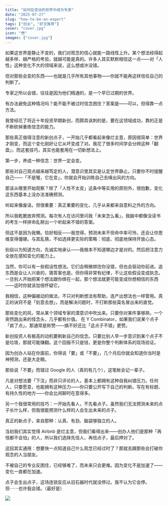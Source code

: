 ```yaml
---
title: "如何在变动的世界中成为专家"
date: "2025-07-27"
slug: "how-to-be-an-expert"
tags: ["创业", "好文推荐"]
cover: "cover.jpg"
icon: "😎"
images: ["cover.jpg"]
---
```

如果这世界是静止不变的，我们对观念的信心就能一路线性上升。某个想法经得起越多样、越严格的考验，就越可能是真的。许多人其实默默相信这一点——对「人性」这种变化不大的领域来说，这么想或许没错。



但对那些会变的东西——也就是几乎所有其他事物——你就不能再这样信任自己的判断了。



专家之所以会错，往往是因为他们精通的，是一个早已过期的世界。



有办法避免这种情况吗？能不能不被过时信念困住？答案是——可以，但得靠一点方法。



我曾经花了将近十年投资早期新创，而颇具讽刺的是，要在这领域成功，靠的正是不断砍掉重练信念的能力。



那些真正值得注意的新创点子，一开始几乎都看起来像烂主意，原因很简单：世界才刚变，而这个变化刚好让它从坏变成了对。我花了很多时间学会分辨这种「翻盘」，而这套技巧，其实也能套用在一切新想法上。



第一步，养成一种信念：世界一定会变。



那些对自己观点越来越笃定的人，潜意识里其实是认定世界静止。只要你不时提醒自己——「不是喔，它在变」，你就会开始训练自己去嗅出风的方向。



那该从哪里开始观察？除了「人性不太变」这条中等实用的原则外，很抱歉，变化这东西基本上没办法准确预测。



听起来像废话，但很重要：真正重要的变化，几乎从来都来自意料之外的方向。



所以我乾脆放弃预测。每次有人在访问里问我「未来怎么看」，我脑中都像没读书的考生一样拼命乱掰出一个听起来不错的答案。



但这不是因为我懒。恰好相反——我觉得，预测未来不但命中率可怜，还会让你思维变得僵硬。与其乱猜，不如选择更实际的策略：彻底、彻底地保持开放心态。



别自以为知道方向，先诚实地承认——我根本不知道哪边才是对的。然后把注意力全放在感知变化的能力上。



当然，你可以有一些假设性想法。它们会稍微绑住你没错，但也会驱动你前进。追东西是会让人兴奋的，猜答案也是。但你得非常有纪律，不让这些假设变成执念。
一旦别人开始把某个想法跟你绑在一起，那个想法就更可能变成你想相信的东西——这时你就该加倍怀疑它。



我相信，这种偏被动的做法，不只对判断想法有帮助，连产出想法也一样管用。真正的诀窍不是「刻意去想」，而是解决问题时，不打断那些莫名冒出来的直觉。



那些变化的风，常从某个领域专家的潜意识中吹出来。只要你对某件事够熟，一个突然跳出来的怪念头，几乎都有价值。
在 Y Combinator，如果我们说某个点子「疯了点」，那通常是称赞——搞不好还比「这点子不错」更赞。



新创投资人有极高的动机要刷新自己的信念。只要比别人早一步意识到某个点子不是垃圾，那就可能赚翻。这个回报不只是钱，更是你整个判断体系的现场验证。



因为创办人站在你面前，你得说「要」或「不要」，几个月后你就会知道你当时是神预测，还是大走眼。



那些说「不要」而错过 Google 的人（真的有几个），这笔帐会记一辈子。



凡是对想法要「下注」而非只评论的人，基本上都拥有这种自我纠错压力。任何人，只要愿意，也能拥有这种压力——你只要公开写下自己的判断。写在有标题、有持久性的地方——你会比闲聊时在意得多。



另一个我很常用的技巧：一开始先看人，不先看点子。虽然我们无法预测未来的点子长什么样，但我很能预测什么样的人会生出未来的点子。



真正的新点子，来自那种：认真、有劲、脑袋够独立的人。



当初我们其实觉得 Airbnb 是烂主意，但我们看得出来——创办人他们是那种「再怪都不会怕」的人，所以我们选择先信人、再信点子，最后押对了。



这招其实通用：想要快一点知道自己什么观念已经过时了？那就去跟那些会打破你观念的人当朋友。



不被自己的专业反困住，已经够难了，而未来只会更难。因为变化不是加速了——变化一直都在加速。



点子会生出点子，这场连锁反应从旧石器时代就没停过。我不认为它会停。
但⋯⋯也许我会错。（最好是）




![](https://prod-files-secure.s3.us-west-2.amazonaws.com/112d0858-5090-4d34-a606-b75eb8d65fd2/46476355-9cf3-4e99-9b7a-3531bc426380/1000202064.png?X-Amz-Algorithm=AWS4-HMAC-SHA256&X-Amz-Content-Sha256=UNSIGNED-PAYLOAD&X-Amz-Credential=ASIAZI2LB4667PQPF6QE%2F20250830%2Fus-west-2%2Fs3%2Faws4_request&X-Amz-Date=20250830T194317Z&X-Amz-Expires=3600&X-Amz-Security-Token=IQoJb3JpZ2luX2VjEIL%2F%2F%2F%2F%2F%2F%2F%2F%2F%2FwEaCXVzLXdlc3QtMiJHMEUCIQCF5VMCu5f6vAPrDLx9Dhw4XkqYKbCHDRs0%2BeNCNe%2BtuAIgJRi9Jseq0smBjJuzVp1kxaTiiY0neWJb64ytqH9IuAEqiAQI2%2F%2F%2F%2F%2F%2F%2F%2F%2F%2F%2FARAAGgw2Mzc0MjMxODM4MDUiDONoNLKKvnzNjZj9DircA%2FJYf6hkHRuYliAzflhu9uDSmvJN7neS9eYtOheRkilPDprOIv6EGk84mFJ4kRyAlJUbnYuUtMxRFSggnNpaoGFVK3eevJ0wd0IJSES0qNCLMpygsxayb8rxVovj9lMMhQN9XM4XUAkVc%2Fz5F%2Frw%2FTu7iO8oGq%2B1OENHr%2Bk8wwWag1rhlpTP3fxwAjof3fUsFT52DU72eVvUzQQ5ifoTINgJKK9DqADPWWbAVukIjXlTBkrTVsHcdjSoz64UHnwQoDcu3B%2Fg1aUPba3HnI7KdE6q5PCBCccI8TkMfvJJoDvSsnS0LoSM1DbZU%2B4Z18ONvZ%2FTv48P%2B1pqQlTPSrZU6sXFpZ353oKtRrMXOWEBogT8IHo2g4qPNlSN1LQZZYoEbxdrxwlxOpdNv%2F%2FaxWZGMYQ7%2Bn39vxk1NhFlmNwEtrboEmJctUOz50LtRPxlPfR5f7xq4Wq1Xn%2FLS1M0x1z%2BgUtojINoRDR14NuIhDB7kcxoo00Hs5%2B67FRiLY7VtO0yLv%2FpwSrnLER7e5ULGfY%2B9pjSugXzUUAdsm5dFyKml5NI4mjT08WCc0TBxXsaBMx8342Z336rPQc7mp9gks44co%2B%2BKKLit1greWnTx1z1YsWMWd0PaZBEgDmFooJvMNX0zMUGOqUBzBUcSk%2BiANiuB4%2FpboDBcUB8%2BSxUyU2TzkmfQxRNSNAy3zi%2BfTtEGDH1BN8OWGEc9bi1giC7oVIHSAptdX%2BUEsQAghzN9ui5BMJ2i%2F6LkWZY%2BZLlULjMjJ%2B5Ukya3%2B6OipMmmPVWmwuRucgzoHjCSMO6i7QmgkGN6miePav4PQSfAlFcWU10yyhh0t%2F9uU6uxTq8UDQ6wXFlQhy88%2Bt9OB%2BXJOUp&X-Amz-Signature=bb390d979e96dfc18e640be075fbd294738b295e2c7641832d1afa362b5aaa6c&X-Amz-SignedHeaders=host&x-amz-checksum-mode=ENABLED&x-id=GetObject)

